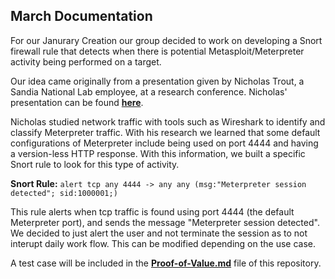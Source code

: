 ## March Documentation

For our Janurary Creation our group decided to work on developing a Snort firewall rule that detects when there is potential Metasploit/Meterpreter activity being performed on a target. 

Our idea came originally from a presentation given by Nicholas Trout, a Sandia National Lab employee, at a research conference. Nicholas' presentation can be found [**here**](https://www.osti.gov/biblio/1806612). 

Nicholas studied network traffic with tools such as Wireshark to identify and classify Meterpreter traffic. With his research we learned that some default configurations of Meterpreter include being used on port 4444 and having a version-less HTTP response. With this information, we built a specific Snort rule to look for this type of activity.

**Snort Rule:** `alert tcp any 4444 -> any any (msg:"Meterpreter session detected"; sid:1000001;)`

This rule alerts when tcp traffic is found using port 4444 (the default Meterpreter port), and sends the message "Meterpreter session detected". We decided to just alert the user and not terminate the session as to not interupt daily work flow. This can be modified depending on the use case. 

A test case will be included in the [**Proof-of-Value.md**](https://github.com/bigdan9811/byuis565monthlyprojects/blob/main/Jan_Creation_2023/Proof-of-Value.md) file of this repository. 
